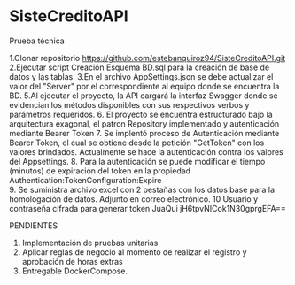 # SisteCreditoAPI

Prueba técnica

1.Clonar repositorio https://github.com/estebanquiroz94/SisteCreditoAPI.git
2.Ejecutar script Creación Esquema BD.sql para la creación de  base de datos y las tablas. 
3.En el archivo AppSettings.json se debe actualizar el valor del "Server" por el correspondiente al equipo donde se encuentra la BD.
5.Al ejecutar el proyecto, la API cargará la interfaz Swagger donde se evidencian los métodos disponibles con sus respectivos verbos y parámetros requeridos. 
6. El proyecto se encuentra estructurado bajo la arquitectura exagonal, el patron Repository implementado y autenticación mediante Bearer Token
7. Se implentó proceso de Autenticación mediante Bearer Token, el cual se obtiene desde la petición "GetToken" con los valores brindados. Actualmente se hace la autenticación contra los valores del Appsettings.
8. Para la autenticación se puede modificar el tiempo (minutos) de expiración del token en la propiedad Authentication:TokenConfiguration:Expire  
9. Se suministra archivo excel con 2 pestañas con los datos base para la homologación de datos. Adjunto en correo electrónico.
10 Usuario y contraseña cifrada para generar token
JuaQui
jH6tpvNICok1N30gprgEFA==

PENDIENTES
1. Implementación de pruebas unitarias
2. Aplicar reglas de negocio al momento de realizar el registro y aprobación de horas extras
3. Entregable DockerCompose.